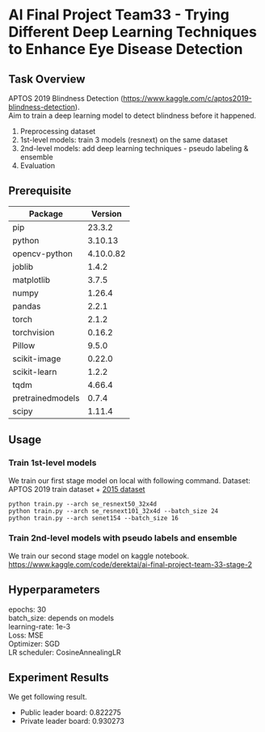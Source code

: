 # AI Final Project Team33 - Trying Different Deep Learning Techniques to Enhance Eye Disease Detection

## Task Overview 
APTOS 2019 Blindness Detection (https://www.kaggle.com/c/aptos2019-blindness-detection).  
Aim to train a deep learning model to detect blindness before it happened.  
1. Preprocessing dataset
2. 1st-level models: train 3 models (resnext) on the same dataset
3. 2nd-level models: add deep learning techniques - pseudo labeling & ensemble
4. Evaluation  


## Prerequisite
|Package                                  | Version           |
|---------------------------------------- | ------------------|
|pip                                      | 23.3.2            |
|python                                   | 3.10.13           |
|opencv-python                            | 4.10.0.82         |
|joblib                                   | 1.4.2             |
|matplotlib                               | 3.7.5             |
|numpy                                    | 1.26.4            |
|pandas                                   | 2.2.1             |
|torch                                    | 2.1.2             |
|torchvision                              | 0.16.2            |
|Pillow                                   | 9.5.0             |
|scikit-image                             | 0.22.0            |
|scikit-learn                             | 1.2.2             |
|tqdm                                     | 4.66.4            |
|pretrainedmodels                         | 0.7.4             |
|scipy                                    | 1.11.4            |
  

## Usage

### Train 1st-level models
We train our first stage model on local with following command.
Dataset: APTOS 2019 train dataset + [2015 dataset](<https://www.kaggle.com/c/aptos2019-blindness-detection/discussion/97860#581042>)
```
python train.py --arch se_resnext50_32x4d
python train.py --arch se_resnext101_32x4d --batch_size 24
python train.py --arch senet154 --batch_size 16
```  

  
### Train 2nd-level models with pseudo labels and ensemble
We train our second stage model on kaggle notebook.  
https://www.kaggle.com/code/derektai/ai-final-project-team-33-stage-2
  

## Hyperparameters
epochs: 30  
batch_size: depends on models  
learning-rate: 1e-3  
Loss: MSE  
Optimizer: SGD  
LR scheduler: CosineAnnealingLR  
  

## Experiment Results
We get following result.  
- Public leader board: 0.822275  
- Private leader board: 0.930273
